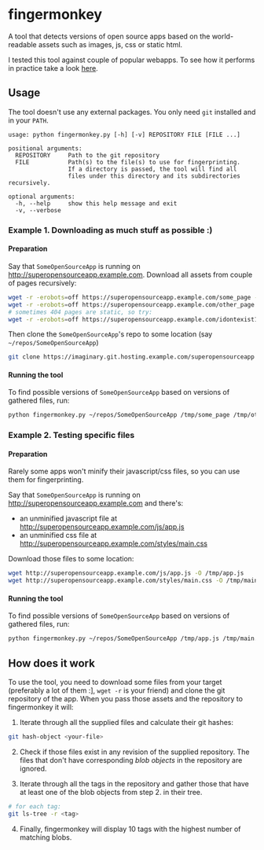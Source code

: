 # fingermonkey

A tool that detects versions of open source apps based on the world-readable assets such as images, js, css or static html.

I tested this tool against couple of popular webapps. To see how it performs in practice take a look [here](TESTS.md).

## Usage

The tool doesn't use any external packages. You only need `git` installed and in your `PATH`.

```
usage: python fingermonkey.py [-h] [-v] REPOSITORY FILE [FILE ...]

positional arguments:
  REPOSITORY     Path to the git repository
  FILE           Path(s) to the file(s) to use for fingerprinting.
                 If a directory is passed, the tool will find all
                 files under this directory and its subdirectories recursively.

optional arguments:
  -h, --help     show this help message and exit
  -v, --verbose
```

### Example 1. Downloading as much stuff as possible :)

#### Preparation

Say that `SomeOpenSourceApp` is running on http://superopensourceapp.example.com. Download all assets from couple of pages recursively:

```bash
wget -r -erobots=off https://superopensourceapp.example.com/some_page -P /tmp/some_page/
wget -r -erobots=off https://superopensourceapp.example.com/other_page -P /tmp/other_page/
# sometimes 404 pages are static, so try:
wget -r -erobots=off https://superopensourceapp.example.com/idontexist123123 -P /tmp/404_page/
```

Then clone the `SomeOpenSourceApp`'s repo to some location (say `~/repos/SomeOpenSourceApp`)

```bash
git clone https://imaginary.git.hosting.example.com/superopensourceapp ~/repos/SomeOpenSourceApp
```

#### Running the tool
To find possible versions of `SomeOpenSourceApp` based on versions of gathered files, run:
```bash
python fingermonkey.py ~/repos/SomeOpenSourceApp /tmp/some_page /tmp/other_page /tmp/404_page
```

### Example 2. Testing specific files

#### Preparation
Rarely some apps won't minify their javascript/css files, so you can use them for fingerprinting.

Say that `SomeOpenSourceApp` is running on http://superopensourceapp.example.com and there's:
- an unminified javascript file at http://superopensourceapp.example.com/js/app.js
- an unminified css file at http://superopensourceapp.example.com/styles/main.css

Download those files to some location:
```bash
wget http://superopensourceapp.example.com/js/app.js -O /tmp/app.js
wget http://superopensourceapp.example.com/styles/main.css -O /tmp/main.css
```

#### Running the tool
To find possible versions of `SomeOpenSourceApp` based on versions of gathered files, run:
```bash
python fingermonkey.py ~/repos/SomeOpenSourceApp /tmp/app.js /tmp/main.css
```

## How does it work

To use the tool, you need to download some files from your target (preferably a lot of them :], `wget -r` is your friend) and clone the git repository of the app. When you pass those assets and the repository to fingermonkey it will:

1. Iterate through all the supplied files and calculate their git hashes:

```bash
git hash-object <your-file>
```

2. Check if those files exist in any revision of the supplied repository. The files that don't have corresponding _blob objects_ in the repository are ignored.

3. Iterate through all the tags in the repository and gather those that have at least one of the blob objects from step 2. in their tree.

```bash
# for each tag:
git ls-tree -r <tag>
```

4. Finally, fingermonkey will display 10 tags with the highest number of matching blobs.

